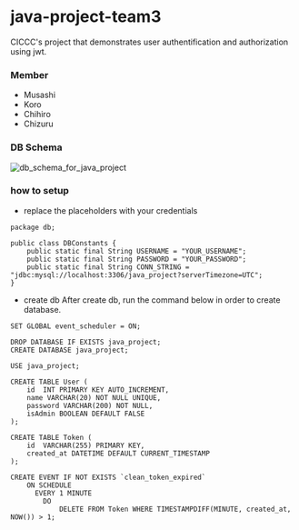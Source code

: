 # java-project-team3
CICCC's project that demonstrates user authentification and authorization using jwt. 

### Member
- Musashi
- Koro
- Chihiro
- Chizuru

### DB Schema
![db_schema_for_java_project](https://user-images.githubusercontent.com/14939662/89093735-c6e6c880-d371-11ea-84c6-fe9a42f0ccc3.jpg)

### how to setup
- replace the placeholders with your credentials
```
package db;

public class DBConstants {
	public static final String USERNAME = "YOUR_USERNAME";
	public static final String PASSWORD = "YOUR_PASSWORD";
	public static final String CONN_STRING = "jdbc:mysql://localhost:3306/java_project?serverTimezone=UTC";
}

```
- create db
After create db, run the command below in order to create database.
```
SET GLOBAL event_scheduler = ON;

DROP DATABASE IF EXISTS java_project;
CREATE DATABASE java_project;

USE java_project;

CREATE TABLE User (
	id	INT PRIMARY KEY AUTO_INCREMENT,
    name VARCHAR(20) NOT NULL UNIQUE,
    password VARCHAR(200) NOT NULL,
    isAdmin BOOLEAN DEFAULT FALSE
);

CREATE TABLE Token (
	id	VARCHAR(255) PRIMARY KEY,
    created_at DATETIME DEFAULT CURRENT_TIMESTAMP
);

CREATE EVENT IF NOT EXISTS `clean_token_expired`
    ON SCHEDULE
      EVERY 1 MINUTE
        DO
			DELETE FROM Token WHERE TIMESTAMPDIFF(MINUTE, created_at, NOW()) > 1;
```
